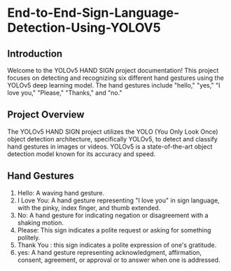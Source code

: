 # End-to-End-Sign-Language-Detection-Using-YOLOV5

## Introduction 
 Welcome to the YOLOv5 HAND SIGN project documentation! This project focuses on detecting and recognizing six different hand gestures using the YOLOv5 deep learning model. The hand gestures include "hello," "yes," "I love you," "Please," "Thanks," and "no."

## Project Overview
The YOLOv5 HAND SIGN project utilizes the YOLO (You Only Look Once) object detection architecture, specifically YOLOv5, to detect and classify hand gestures in images or videos. YOLOv5 is a state-of-the-art object detection model known for its accuracy and speed.

## Hand Gestures
1. Hello: A waving hand gesture.
2. I Love You: A hand gesture representing "I love you" in sign language, with the pinky, index   finger, and thumb extended.
3. No: A hand gesture for indicating negation or disagreement with a shaking motion.
4. Please: This sign indicates a polite request or asking for something politely.
5. Thank You : this sign indicates  a polite expression of one's gratitude.
6. yes: A hand gesture representing  acknowledgment, affirmation, consent, agreement, or approval or to answer when one is addressed.